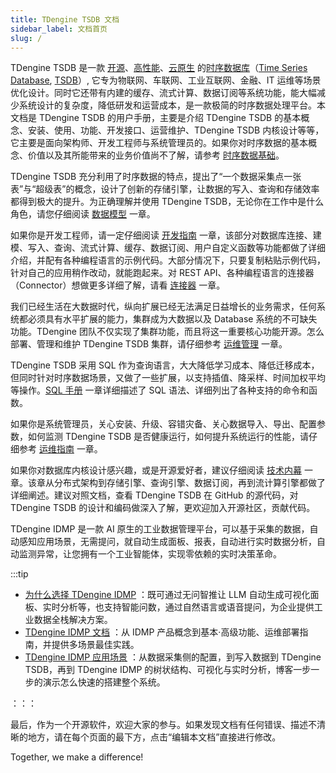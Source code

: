 ```yaml
---
title: TDengine TSDB 文档
sidebar_label: 文档首页
slug: /
---
```


TDengine TSDB 是一款 [开源](https://www.taosdata.com/tdengine/open_source_time-series_database)、[高性能](https://www.taosdata.com/fast)、[云原生](https://www.taosdata.com/tdengine/cloud_native_time-series_database) 的<a href="https://www.taosdata.com/" data-internallinksmanager029f6b8e52c="2" title="时序数据库" target="_blank" rel="noopener">时序数据库</a>（<a href="https://www.taosdata.com/time-series-database" data-internallinksmanager029f6b8e52c="9" title="Time Series DataBase" target="_blank" rel="noopener">Time Series Database</a>, <a href="https://www.taosdata.com/tsdb" data-internallinksmanager029f6b8e52c="8" title="TSDB" target="_blank" rel="noopener">TSDB</a>）, 它专为物联网、车联网、工业互联网、金融、IT 运维等场景优化设计。同时它还带有内建的缓存、流式计算、数据订阅等系统功能，能大幅减少系统设计的复杂度，降低研发和运营成本，是一款极简的时序数据处理平台。本文档是 TDengine TSDB 的用户手册，主要是介绍 TDengine TSDB 的基本概念、安装、使用、功能、开发接口、运营维护、TDengine TSDB 内核设计等等，它主要是面向架构师、开发工程师与系统管理员的。如果你对时序数据的基本概念、价值以及其所能带来的业务价值尚不了解，请参考 [时序数据基础](./concept)。

TDengine TSDB 充分利用了时序数据的特点，提出了“一个数据采集点一张表”与“超级表”的概念，设计了创新的存储引擎，让数据的写入、查询和存储效率都得到极大的提升。为正确理解并使用 TDengine TSDB，无论你在工作中是什么角色，请您仔细阅读 [数据模型](./basic/model) 一章。

如果你是开发工程师，请一定仔细阅读 [开发指南](./develop) 一章，该部分对数据库连接、建模、写入、查询、流式计算、缓存、数据订阅、用户自定义函数等功能都做了详细介绍，并配有各种编程语言的示例代码。大部分情况下，只要复制粘贴示例代码，针对自己的应用稍作改动，就能跑起来。对 REST API、各种编程语言的连接器（Connector）想做更多详细了解，请看 [连接器](./reference/connector) 一章。

我们已经生活在大数据时代，纵向扩展已经无法满足日益增长的业务需求，任何系统都必须具有水平扩展的能力，集群成为大数据以及 Database 系统的不可缺失功能。TDengine 团队不仅实现了集群功能，而且将这一重要核心功能开源。怎么部署、管理和维护 TDengine TSDB 集群，请仔细参考 [运维管理](./operation) 一章。

TDengine TSDB 采用 SQL 作为查询语言，大大降低学习成本、降低迁移成本，但同时针对时序数据场景，又做了一些扩展，以支持插值、降采样、时间加权平均等操作。[SQL 手册](./reference/taos-sql) 一章详细描述了 SQL 语法、详细列出了各种支持的命令和函数。

如果你是系统管理员，关心安装、升级、容错灾备、关心数据导入、导出、配置参数，如何监测 TDengine TSDB 是否健康运行，如何提升系统运行的性能，请仔细参考 [运维指南](./operation) 一章。

如果你对数据库内核设计感兴趣，或是开源爱好者，建议仔细阅读 [技术内幕](./tdinternal) 一章。该章从分布式架构到存储引擎、查询引擎、数据订阅，再到流计算引擎都做了详细阐述。建议对照文档，查看 TDengine TSDB 在 GitHub 的源代码，对 TDengine TSDB 的设计和编码做深入了解，更欢迎加入开源社区，贡献代码。

TDengine IDMP 是一款 AI 原生的工业数据管理平台，可以基于采集的数据，自动感知应用场景，无需提问，就自动生成面板、报表，自动进行实时数据分析，自动监测异常，让您拥有一个工业智能体，实现零依赖的实时决策革命。

:::tip

  - [为什么选择 TDengine IDMP](https://www.taosdata.com/idmp) ：既可通过无问智推让 LLM 自动生成可视化面板、实时分析等，也支持智能问数，通过自然语言或语音提问，为企业提供工业数据全栈解决方案。
  - [TDengine IDMP 文档](https://idmpdocs.taosdata.com/) ：从 IDMP 产品概念到基本·高级功能、运维部署指南，并提供多场景最佳实践。
  - [TDengine IDMP 应用场景](https://www.taosdata.com/idmp-application-scenarios) ：从数据采集侧的配置，到写入数据到 TDengine TSDB，再到 TDengine IDMP 的树状结构、可视化与实时分析，博客一步一步的演示怎么快速的搭建整个系统。

：：：


最后，作为一个开源软件，欢迎大家的参与。如果发现文档有任何错误、描述不清晰的地方，请在每个页面的最下方，点击“编辑本文档”直接进行修改。

Together, we make a difference!
